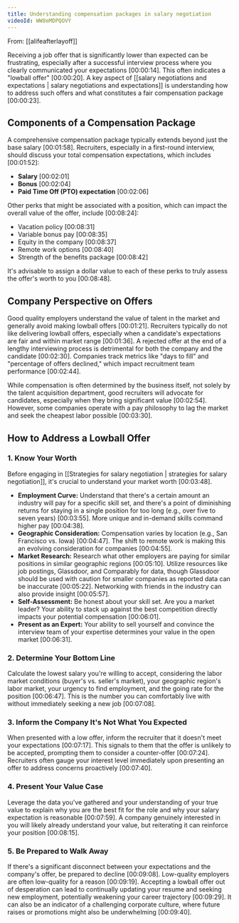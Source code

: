 ```yaml
---
title: Understanding compensation packages in salary negotiation
videoId: WW8eMDPQOVY
---
```


From: [[alifeafterlayoff]] <br/> 

Receiving a job offer that is significantly lower than expected can be frustrating, especially after a successful interview process where you clearly communicated your expectations <a class="yt-timestamp" data-t="00:00:14">[00:00:14]</a>. This often indicates a "lowball offer" <a class="yt-timestamp" data-t="00:00:20">[00:00:20]</a>. A key aspect of [[salary negotiations and expectations | salary negotiations and expectations]] is understanding how to address such offers and what constitutes a fair compensation package <a class="yt-timestamp" data-t="00:00:23">[00:00:23]</a>.

## Components of a Compensation Package

A comprehensive compensation package typically extends beyond just the base salary <a class="yt-timestamp" data-t="00:01:58">[00:01:58]</a>. Recruiters, especially in a first-round interview, should discuss your total compensation expectations, which includes <a class="yt-timestamp" data-t="00:01:52">[00:01:52]</a>:
*   **Salary** <a class="yt-timestamp" data-t="00:02:01">[00:02:01]</a>
*   **Bonus** <a class="yt-timestamp" data-t="00:02:04">[00:02:04]</a>
*   **Paid Time Off (PTO) expectation** <a class="yt-timestamp" data-t="00:02:06">[00:02:06]</a>

Other perks that might be associated with a position, which can impact the overall value of the offer, include <a class="yt-timestamp" data-t="00:08:24">[00:08:24]</a>:
*   Vacation policy <a class="yt-timestamp" data-t="00:08:31">[00:08:31]</a>
*   Variable bonus pay <a class="yt-timestamp" data-t="00:08:35">[00:08:35]</a>
*   Equity in the company <a class="yt-timestamp" data-t="00:08:37">[00:08:37]</a>
*   Remote work options <a class="yt-timestamp" data-t="00:08:40">[00:08:40]</a>
*   Strength of the benefits package <a class="yt-timestamp" data-t="00:08:42">[00:08:42]</a>

It's advisable to assign a dollar value to each of these perks to truly assess the offer's worth to you <a class="yt-timestamp" data-t="00:08:48">[00:08:48]</a>.

## Company Perspective on Offers

Good quality employers understand the value of talent in the market and generally avoid making lowball offers <a class="yt-timestamp" data-t="00:01:21">[00:01:21]</a>. Recruiters typically do not like delivering lowball offers, especially when a candidate's expectations are fair and within market range <a class="yt-timestamp" data-t="00:01:36">[00:01:36]</a>. A rejected offer at the end of a lengthy interviewing process is detrimental for both the company and the candidate <a class="yt-timestamp" data-t="00:02:30">[00:02:30]</a>. Companies track metrics like "days to fill" and "percentage of offers declined," which impact recruitment team performance <a class="yt-timestamp" data-t="00:02:44">[00:02:44]</a>.

While compensation is often determined by the business itself, not solely by the talent acquisition department, good recruiters will advocate for candidates, especially when they bring significant value <a class="yt-timestamp" data-t="00:02:54">[00:02:54]</a>. However, some companies operate with a pay philosophy to lag the market and seek the cheapest labor possible <a class="yt-timestamp" data-t="00:03:30">[00:03:30]</a>.

## How to Address a Lowball Offer

### 1. Know Your Worth
Before engaging in [[Strategies for salary negotiation | strategies for salary negotiation]], it's crucial to understand your market worth <a class="yt-timestamp" data-t="00:03:48">[00:03:48]</a>.
*   **Employment Curve:** Understand that there's a certain amount an industry will pay for a specific skill set, and there's a point of diminishing returns for staying in a single position for too long (e.g., over five to seven years) <a class="yt-timestamp" data-t="00:03:55">[00:03:55]</a>. More unique and in-demand skills command higher pay <a class="yt-timestamp" data-t="00:04:38">[00:04:38]</a>.
*   **Geographic Consideration:** Compensation varies by location (e.g., San Francisco vs. Iowa) <a class="yt-timestamp" data-t="00:04:47">[00:04:47]</a>. The shift to remote work is making this an evolving consideration for companies <a class="yt-timestamp" data-t="00:04:55">[00:04:55]</a>.
*   **Market Research:** Research what other employers are paying for similar positions in similar geographic regions <a class="yt-timestamp" data-t="00:05:10">[00:05:10]</a>. Utilize resources like job postings, Glassdoor, and Comparably for data, though Glassdoor should be used with caution for smaller companies as reported data can be inaccurate <a class="yt-timestamp" data-t="00:05:22">[00:05:22]</a>. Networking with friends in the industry can also provide insight <a class="yt-timestamp" data-t="00:05:57">[00:05:57]</a>.
*   **Self-Assessment:** Be honest about your skill set. Are you a market leader? Your ability to stack up against the best competition directly impacts your potential compensation <a class="yt-timestamp" data-t="00:06:01">[00:06:01]</a>.
*   **Present as an Expert:** Your ability to sell yourself and convince the interview team of your expertise determines your value in the open market <a class="yt-timestamp" data-t="00:06:31">[00:06:31]</a>.

### 2. Determine Your Bottom Line
Calculate the lowest salary you're willing to accept, considering the labor market conditions (buyer's vs. seller's market), your geographic region's labor market, your urgency to find employment, and the going rate for the position <a class="yt-timestamp" data-t="00:06:47">[00:06:47]</a>. This is the number you can comfortably live with without immediately seeking a new job <a class="yt-timestamp" data-t="00:07:08">[00:07:08]</a>.

### 3. Inform the Company It's Not What You Expected
When presented with a low offer, inform the recruiter that it doesn't meet your expectations <a class="yt-timestamp" data-t="00:07:17">[00:07:17]</a>. This signals to them that the offer is unlikely to be accepted, prompting them to consider a counter-offer <a class="yt-timestamp" data-t="00:07:24">[00:07:24]</a>. Recruiters often gauge your interest level immediately upon presenting an offer to address concerns proactively <a class="yt-timestamp" data-t="00:07:40">[00:07:40]</a>.

### 4. Present Your Value Case
Leverage the data you've gathered and your understanding of your true value to explain why you are the best fit for the role and why your salary expectation is reasonable <a class="yt-timestamp" data-t="00:07:59">[00:07:59]</a>. A company genuinely interested in you will likely already understand your value, but reiterating it can reinforce your position <a class="yt-timestamp" data-t="00:08:15">[00:08:15]</a>.

### 5. Be Prepared to Walk Away
If there's a significant disconnect between your expectations and the company's offer, be prepared to decline <a class="yt-timestamp" data-t="00:09:08">[00:09:08]</a>. Low-quality employers are often low-quality for a reason <a class="yt-timestamp" data-t="00:09:19">[00:09:19]</a>. Accepting a lowball offer out of desperation can lead to continually updating your resume and seeking new employment, potentially weakening your career trajectory <a class="yt-timestamp" data-t="00:09:29">[00:09:29]</a>. It can also be an indicator of a challenging corporate culture, where future raises or promotions might also be underwhelming <a class="yt-timestamp" data-t="00:09:40">[00:09:40]</a>.